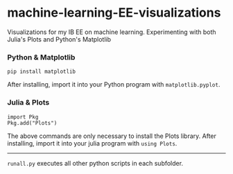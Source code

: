 # machine-learning-EE-visualizations
Visualizations for my IB EE on machine learning. Experimenting with both Julia's Plots and Python's Matplotlib

### Python & Matplotlib

`pip install matplotlib`

After installing, import it into your Python program with `matplotlib.pyplot`.

### Julia & Plots

```
import Pkg
Pkg.add("Plots")
```
The above commands are only necessary to install the Plots library. After installing, import it into your julia program with `using Plots`.

***

`runall.py` executes all other python scripts in each subfolder.
